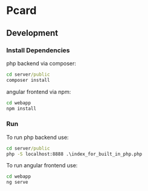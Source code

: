 # Pcard

## Development

### Install Dependencies

php backend via composer:

```cmd
cd server/public
composer install
```

angular frontend via npm:

```cmd
cd webapp
npm install
```

### Run

To run php backend use:

```cmd
cd server/public
php -S localhost:8888 .\index_for_built_in_php.php
```

To run angular frontend use:

```cmd
cd webapp
ng serve
```
